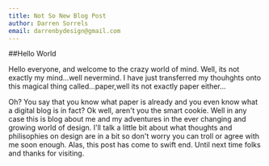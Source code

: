 ```yaml
---
title: Not So New Blog Post
author: Darren Sorrels
email: darrenbydesign@gmail.com
---
```

##Hello World

Hello everyone, and welcome to the crazy world of mind. Well, its not exactly my mind...well nevermind. I have just transferred my thouhghts onto this magical thing called...paper,well its not exactly paper either...

Oh? You say that you know what paper is already and you even know what a digital blog is in fact? Ok well, aren't you the smart cookie. Well in any case this is blog about me and my adventures in the ever changing and growing world of design. I'll talk a little bit about what thoughts and philisophies on design are in a bit so don't worry you can troll or agree with me soon enough. Alas, this post has come to swift end. Until next time folks and thanks for visiting.